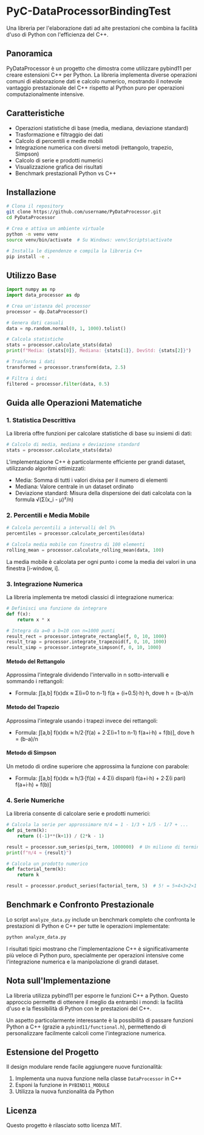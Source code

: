 # PyC-DataProcessorBindingTest

Una libreria per l'elaborazione dati ad alte prestazioni che combina la facilità d'uso di Python con l'efficienza del C++.

## Panoramica

PyDataProcessor è un progetto che dimostra come utilizzare pybind11 per creare estensioni C++ per Python. La libreria implementa diverse operazioni comuni di elaborazione dati e calcolo numerico, mostrando il notevole vantaggio prestazionale del C++ rispetto al Python puro per operazioni computazionalmente intensive.

## Caratteristiche

- Operazioni statistiche di base (media, mediana, deviazione standard)
- Trasformazione e filtraggio dei dati
- Calcolo di percentili e medie mobili
- Integrazione numerica con diversi metodi (rettangolo, trapezio, Simpson)
- Calcolo di serie e prodotti numerici
- Visualizzazione grafica dei risultati
- Benchmark prestazionali Python vs C++

## Installazione

```bash
# Clona il repository
git clone https://github.com/username/PyDataProcessor.git
cd PyDataProcessor

# Crea e attiva un ambiente virtuale
python -m venv venv
source venv/bin/activate  # Su Windows: venv\Scripts\activate

# Installa le dipendenze e compila la libreria C++
pip install -e .
```

## Utilizzo Base

```python
import numpy as np
import data_processor as dp

# Crea un'istanza del processor
processor = dp.DataProcessor()

# Genera dati casuali
data = np.random.normal(0, 1, 1000).tolist()

# Calcola statistiche
stats = processor.calculate_stats(data)
print(f"Media: {stats[0]}, Mediana: {stats[1]}, DevStd: {stats[2]}")

# Trasforma i dati
transformed = processor.transform(data, 2.5)

# Filtra i dati
filtered = processor.filter(data, 0.5)
```

## Guida alle Operazioni Matematiche

### 1. Statistica Descrittiva

La libreria offre funzioni per calcolare statistiche di base su insiemi di dati:

```python
# Calcolo di media, mediana e deviazione standard
stats = processor.calculate_stats(data)
```

L'implementazione C++ è particolarmente efficiente per grandi dataset, utilizzando algoritmi ottimizzati:
- Media: Somma di tutti i valori divisa per il numero di elementi
- Mediana: Valore centrale in un dataset ordinato
- Deviazione standard: Misura della dispersione dei dati calcolata con la formula √(Σ(x_i - μ)²/n)

### 2. Percentili e Media Mobile

```python
# Calcola percentili a intervalli del 5%
percentiles = processor.calculate_percentiles(data)

# Calcola media mobile con finestra di 100 elementi
rolling_mean = processor.calculate_rolling_mean(data, 100)
```

La media mobile è calcolata per ogni punto i come la media dei valori in una finestra [i-window, i].

### 3. Integrazione Numerica

La libreria implementa tre metodi classici di integrazione numerica:

```python
# Definisci una funzione da integrare
def f(x):
    return x * x

# Integra da a=0 a b=10 con n=1000 punti
result_rect = processor.integrate_rectangle(f, 0, 10, 1000)
result_trap = processor.integrate_trapezoid(f, 0, 10, 1000)
result_simp = processor.integrate_simpson(f, 0, 10, 1000)
```

#### Metodo del Rettangolo
Approssima l'integrale dividendo l'intervallo in n sotto-intervalli e sommando i rettangoli:
- Formula: ∫[a,b] f(x)dx ≈ Σ(i=0 to n-1) f(a + (i+0.5)·h)·h, dove h = (b-a)/n

#### Metodo del Trapezio
Approssima l'integrale usando i trapezi invece dei rettangoli:
- Formula: ∫[a,b] f(x)dx ≈ h/2·[f(a) + 2·Σ(i=1 to n-1) f(a+i·h) + f(b)], dove h = (b-a)/n

#### Metodo di Simpson
Un metodo di ordine superiore che approssima la funzione con parabole:
- Formula: ∫[a,b] f(x)dx ≈ h/3·[f(a) + 4·Σ(i dispari) f(a+i·h) + 2·Σ(i pari) f(a+i·h) + f(b)]

### 4. Serie Numeriche

La libreria consente di calcolare serie e prodotti numerici:

```python
# Calcola la serie per approssimare π/4 = 1 - 1/3 + 1/5 - 1/7 + ...
def pi_term(k):
    return ((-1)**(k+1)) / (2*k - 1)

result = processor.sum_series(pi_term, 1000000)  # Un milione di termini
print(f"π/4 ≈ {result}")

# Calcola un prodotto numerico
def factorial_term(k):
    return k

result = processor.product_series(factorial_term, 5)  # 5! = 5×4×3×2×1 = 120
```

## Benchmark e Confronto Prestazionale

Lo script `analyze_data.py` include un benchmark completo che confronta le prestazioni di Python e C++ per tutte le operazioni implementate:

```bash
python analyze_data.py
```

I risultati tipici mostrano che l'implementazione C++ è significativamente più veloce di Python puro, specialmente per operazioni intensive come l'integrazione numerica e la manipolazione di grandi dataset.

## Nota sull'Implementazione

La libreria utilizza pybind11 per esporre le funzioni C++ a Python. Questo approccio permette di ottenere il meglio da entrambi i mondi: la facilità d'uso e la flessibilità di Python con le prestazioni del C++.

Un aspetto particolarmente interessante è la possibilità di passare funzioni Python a C++ (grazie a `pybind11/functional.h`), permettendo di personalizzare facilmente calcoli come l'integrazione numerica.

## Estensione del Progetto

Il design modulare rende facile aggiungere nuove funzionalità:

1. Implementa una nuova funzione nella classe `DataProcessor` in C++
2. Esponi la funzione in `PYBIND11_MODULE`
3. Utilizza la nuova funzionalità da Python

## Licenza

Questo progetto è rilasciato sotto licenza MIT.
